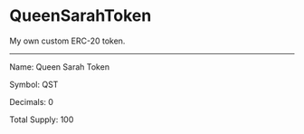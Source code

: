 # QueenSarahToken
My own custom ERC-20 token.

--------------------------

Name: Queen Sarah Token

Symbol: QST

Decimals: 0

Total Supply: 100

